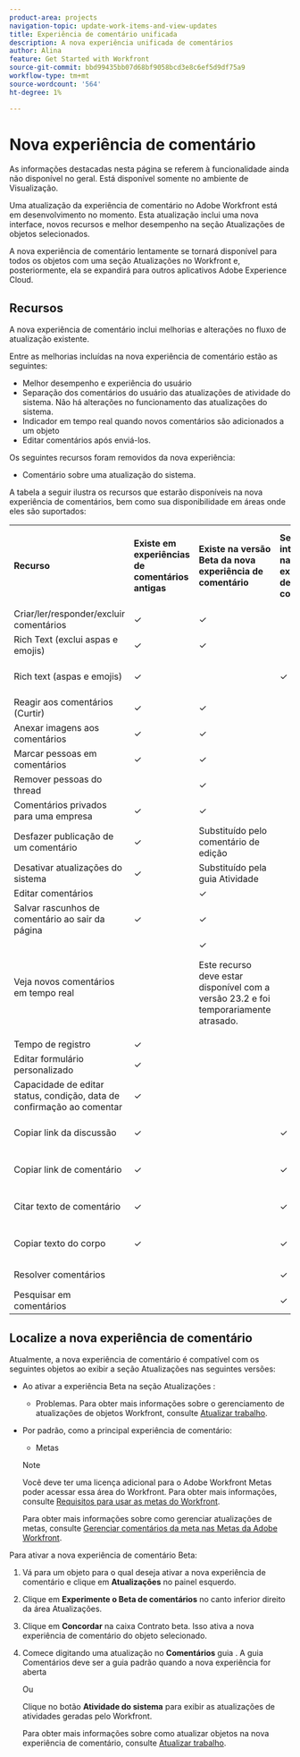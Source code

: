 ```yaml
---
product-area: projects
navigation-topic: update-work-items-and-view-updates
title: Experiência de comentário unificada
description: A nova experiência unificada de comentários
author: Alina
feature: Get Started with Workfront
source-git-commit: bbd99435bb07d68bf9058bcd3e8c6ef5d9df75a9
workflow-type: tm+mt
source-wordcount: '564'
ht-degree: 1%

---
```



# Nova experiência de comentário

<span class="preview">As informações destacadas nesta página se referem à funcionalidade ainda não disponível no geral. Está disponível somente no ambiente de Visualização.</span>

Uma atualização da experiência de comentário no Adobe Workfront está em desenvolvimento no momento. Esta atualização inclui uma nova interface, novos recursos e melhor desempenho na seção Atualizações de objetos selecionados.

A nova experiência de comentário lentamente se tornará disponível para todos os objetos com uma seção Atualizações no Workfront e, posteriormente, ela se expandirá para outros aplicativos Adobe Experience Cloud.

## Recursos

A nova experiência de comentário inclui melhorias e alterações no fluxo de atualização existente.

<!-- Previous content here - replaced with the table below: 

>[!IMPORTANT]
>The Unified Commenting Experience features listed below are currently only available in Adobe Workfront Goals.

* **Creating comments**

    You can create a new comment, format it with rich text, and tag others to be notified. For more information on creating comments, see [Manage goal comments](/help/quicksilver/workfront-goals/goal-management/manage-goal-comments.md).

* **Responding to comments**

    You can react to a comment with a like or reply with a new comment in-thread that can notify the original commenter and owner of the object.

* **System Activity**
    
    System-generated updates for an object are now listed seperately from comments made in the update tab. For more information on viewing the System Activity stream, see step 11 of [Manage goal comments](/help/quicksilver/workfront-goals/goal-management/manage-goal-comments.md).

-->

Entre as melhorias incluídas na nova experiência de comentário estão as seguintes:

* Melhor desempenho e experiência do usuário
* Separação dos comentários do usuário das atualizações de atividade do sistema. Não há alterações no funcionamento das atualizações do sistema.
* Indicador em tempo real quando novos comentários são adicionados a um objeto
* Editar comentários após enviá-los.

Os seguintes recursos foram removidos da nova experiência:

* Comentário sobre uma atualização do sistema.

A tabela a seguir ilustra os recursos que estarão disponíveis na nova experiência de comentários, bem como sua disponibilidade em áreas onde eles são suportados:

<table>
  <tr>
   <td><strong>Recurso </strong>
   </td>
   <td><strong>Existe em experiências de comentários antigas </strong>
   </td>
   <td><strong>Existe na versão Beta da nova experiência de comentário </strong>
   </td>
   <td><strong>Será introduzido na nova experiência de comentário </strong>
   </td>
   <td><strong>Quando será introduzido na nova experiência de comentário </strong>
   </td>
   <td><strong>Em investigação </strong>
   </td>
  </tr>
  <tr>
   <td>Criar/ler/responder/excluir comentários 
   </td>
   <td>✓ 
  </td>
   <td>✓ 
   </td>
   <td> 
   </td>
   <td> 
   </td>
   <td> 
   </td>
  </tr>
  <tr>
   <td>Rich Text (exclui aspas e emojis)
   </td>
   <td>✓ 
   </td>
   <td><span class="preview">✓</span> 
   </td>
   <td> 
   </td>
   <td> 
   </td>
   <td> 
   </td>
  </tr>
  <tr>
 <tr>
   <td>Rich text (aspas e emojis)
   </td>
   <td>✓ 
   </td>
   <td> 
   </td>
   <td> ✓
   </td>
   <td> Segundo trimestre de 2023
   </td>
   <td> 
   </td>
  </tr>
  <tr>

<td>Reagir aos comentários (Curtir) 
   </td>
   <td>✓ 
   </td>
   <td>✓ 
   </td>
   <td> 
   </td>
   <td> 
   </td>
   <td> 
   </td>
  </tr>
  <tr>
   <td>Anexar imagens aos comentários 
   </td>
   <td>✓ 
   </td>
   <td>✓ 
   </td>
   <td> 
   </td>
   <td> 
   </td>
   <td> 
   </td>
  </tr>
  <tr>
   <td>Marcar pessoas em comentários 
   </td>
   <td>✓ 
   </td>
   <td>✓ 
   </td>
   <td> 
   </td>
   <td> 
   </td>
   <td> 
   </td>
  </tr>
  <tr>
   <td>Remover pessoas do thread 
   </td>
   <td> 
   </td>
   <td><span class="preview">✓ </span>
   </td>
   <td> 
   </td>
   <td> 
   </td>
   <td> 
   </td>
  </tr>
  <tr>
   <td>Comentários privados para uma empresa 
   </td>
   <td>✓ 
   </td>
   <td>✓ 
   </td>
   <td> 
   </td>
   <td> 
   </td>
   <td> 
   </td>
  </tr>
  <tr>
   <td>Desfazer publicação de um comentário 
   </td>
   <td>✓ 
   </td>
   <td><span class="preview">Substituído pelo comentário de edição </span>
   </td>
   <td> 
   </td>
   <td> 
   </td>
   <td> 
   </td>
  </tr>
  <tr>
   <td>Desativar atualizações do sistema 
   </td>
   <td>✓ 
   </td>
   <td>Substituído pela guia Atividade 
   </td>
   <td> 
   </td>
   <td> 
   </td>
   <td> 
   </td>
  </tr>
  <tr>
   <td>Editar comentários 
   </td>
   <td> 
   </td>
   <td><span class="preview">✓</span> 
   </td>
   <td> 
   </td>
   <td> 
   </td>
   <td> 
   </td>
  </tr>
  <tr>
   <td>Salvar rascunhos de comentário ao sair da página 
   </td>
   <td>✓ 
   </td>
   <td>✓ 
   </td>
   <td> 
   </td>
   <td> 
   </td>
   <td> 
   </td>
  </tr>
  <tr>
   <td>Veja novos comentários em tempo real 
   </td>
   <td> 
   </td>
   <td><span class="preview">✓</span>
   <p><span class="preview">Este recurso deve estar disponível com a versão 23.2 e foi temporariamente atrasado.</span> 
   </td>
   <td> 
   </td>
   <td> 
   </td>
   <td> 
   </td>
  </tr>
  <tr>
   <td>Tempo de registro 
   </td>
   <td>✓ 
   </td>
   <td> 
   </td>
   <td> 
   </td>
   <td> 
   </td>
   <td>✓ 
   </td>
  </tr>
  <tr>
   <td>Editar formulário personalizado 
   </td>
   <td>✓ 
   </td>
   <td> 
   </td>
   <td> 
   </td>
   <td> 
   </td>
   <td>✓ 
   </td>
  </tr>
  <tr>
   <td>Capacidade de editar status, condição, data de confirmação ao comentar 
   </td>
   <td>✓ 
   </td>
   <td> 
   </td>
   <td> 
   </td>
   <td> 
   </td>
   <td>✓ 
   </td>
  </tr>
  <tr>
   <td>Copiar link da discussão 
   </td>
   <td>✓ 
   </td>
   <td> 
   </td>
   <td>✓ 
   </td>
   <td>Segundo trimestre de 2023 
   </td>
   <td> 
   </td>
  </tr>
  <tr>
   <td>Copiar link de comentário 
   </td>
   <td>✓ 
   </td>
   <td> 
   </td>
   <td>✓ 
   </td>
   <td>Segundo trimestre de 2023 
   </td>
   <td> 
   </td>
  </tr>
  <tr>
   <td>Citar texto de comentário 
   </td>
   <td>✓ 
   </td>
   <td> 
   </td>
   <td>✓ 
   </td>
   <td>Segundo trimestre de 2023 
   </td>
   <td> 
   </td>
  </tr>
  <tr>
   <td>Copiar texto do corpo 
   </td>
   <td>✓ 
   </td>
   <td> 
   </td>
   <td>✓ 
   </td>
   <td>Segundo trimestre de 2023 
   </td>
   <td> 
   </td>
  </tr>
  <tr>
   <td>Resolver comentários 
   </td>
   <td> 
   </td>
   <td> 
   </td>
   <td>✓ 
   </td>
   <td>3º trimestre de 2023 
   </td>
   <td>✓ 
   </td>
  </tr>
  <tr>
   <td>Pesquisar em comentários 
   </td>
   <td> 
   </td>
   <td> 
   </td>
   <td>✓ 
   </td>
   <td>3º trimestre de 2023 
   </td>
   <td>✓ 
   </td>
  </tr>
</table>


## Localize a nova experiência de comentário

Atualmente, a nova experiência de comentário é compatível com os seguintes objetos ao exibir a seção Atualizações nas seguintes versões:

* Ao ativar a experiência Beta na seção Atualizações :

   <div class="preview">

   * Problemas.
   Para obter mais informações sobre o gerenciamento de atualizações de objetos Workfront, consulte [Atualizar trabalho](../../workfront-basics/updating-work-items-and-viewing-updates/update-work.md).

   </div>

* Por padrão, como a principal experiência de comentário:

   * Metas
   >[!NOTE]
   >
   >Você deve ter uma licença adicional para o Adobe Workfront Metas poder acessar essa área do Workfront. Para obter mais informações, consulte [Requisitos para usar as metas do Workfront](../../workfront-goals/goal-management/access-needed-for-wf-goals.md).

   Para obter mais informações sobre como gerenciar atualizações de metas, consulte [Gerenciar comentários da meta nas Metas da Adobe Workfront](../../workfront-goals/goal-management/manage-goal-comments.md).


<div class="preview">

Para ativar a nova experiência de comentário Beta:

1. Vá para um objeto para o qual deseja ativar a nova experiência de comentário e clique em **Atualizações** no painel esquerdo.
1. Clique em **Experimente o Beta de comentários** no canto inferior direito da área Atualizações.
1. Clique em **Concordar** na caixa Contrato beta. Isso ativa a nova experiência de comentário do objeto selecionado.
1. Comece digitando uma atualização no **Comentários** guia . A guia Comentários deve ser a guia padrão quando a nova experiência for aberta

   Ou

   Clique no botão  **Atividade do sistema** para exibir as atualizações de atividades geradas pelo Workfront.

   Para obter mais informações sobre como atualizar objetos na nova experiência de comentário, consulte [Atualizar trabalho](../updating-work-items-and-viewing-updates/update-work.md).

</div>
